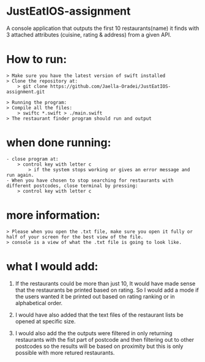 # JustEatIOS-assignment
A console application that outputs the first 10 restaurants(name) it finds with 3 attached attributes (cuisine, rating &amp; address) from a given API.

# How to run:
    > Make sure you have the latest version of swift installed 
    > Clone the repository at: 
        > git clone https://github.com/Jaella-Oradei/JustEatIOS-assignment.git
        
    > Running the program:
    > Compile all the files:
        > swiftc *.swift > ./main.swift
    > The restaurant finder program should run and output
    
    
# when done running:
    - close program at: 
        > control key with letter c
            > if the system stops working or gives an error message and run again.
    - When you have chosen to stop searching for restaurants with different postcodes, close terminal by pressing:
        > control key with letter c
        
        
# more information: 
    > Please when you open the .txt file, make sure you open it fully or half of your screen for the best view of the file.
    > console is a view of what the .txt file is going to look like.

# what I would add:
1. If the restaurants could be more than just 10, It would have made sense that the restaurants be printed based on rating. So I would add a mode if the users wanted it be printed out based on rating ranking or in alphabetical order.

2. I would have also added that the text files of the restaurant lists be opened at specific size. 

3. I would also add the the outputs were filtered in only returning restaurants with the fist part of postcode and then filtering out to other postcodes so the results will be based on proximity but this is only possible with more retured restaurants.




